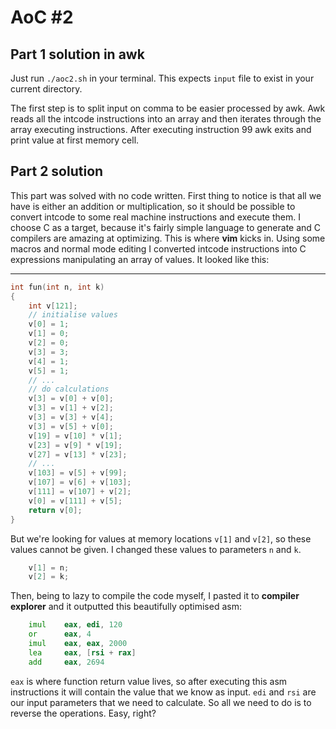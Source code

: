 # AoC #2

## Part 1 solution in awk

Just run `./aoc2.sh` in your terminal. This expects `input` file to exist in your current directory.

The first step is to split input on comma to be easier processed by awk.
Awk reads all the intcode instructions into an array and then iterates through the array executing instructions. After executing instruction 99 awk exits and print value at first memory cell.

## Part 2 solution

This part was solved with no code written.
First thing to notice is that all we have is either an addition or multiplication, so it should be possible to convert intcode to some real machine instructions and execute them.  I choose C as a target, because it's fairly simple language to generate and C compilers are amazing at optimizing.
This is where **vim** kicks in. Using some macros and normal mode editing I converted intcode instructions into C expressions manipulating an array of values. It looked like this:

---

```C
int fun(int n, int k)
{
	int v[121];
	// initialise values
	v[0] = 1;
	v[1] = 0;
	v[2] = 0;
	v[3] = 3;
	v[4] = 1;
	v[5] = 1;
	// ...
	// do calculations
	v[3] = v[0] + v[0];
	v[3] = v[1] + v[2];
	v[3] = v[3] + v[4];
	v[3] = v[5] + v[0];
	v[19] = v[10] * v[1];
	v[23] = v[9] * v[19];
	v[27] = v[13] * v[23];
	// ...
	v[103] = v[5] + v[99];
	v[107] = v[6] + v[103];
	v[111] = v[107] + v[2];
	v[0] = v[111] + v[5];
	return v[0];
}
```

But we're looking for values at memory locations `v[1]` and `v[2]`, so these values cannot be given. I changed these values to parameters `n` and `k`.

```C
	v[1] = n;
	v[2] = k;
```

Then, being to lazy to compile the code myself, I pasted it to **compiler explorer** and it outputted this beautifully optimised asm:

```asm
	imul    eax, edi, 120
	or      eax, 4
	imul    eax, eax, 2000
	lea     eax, [rsi + rax]
	add     eax, 2694
```

`eax` is where function return value lives, so after executing this asm instructions it will contain the value that we know as input. `edi` and `rsi` are our input parameters that we need to calculate.
So all we need to do is to reverse the operations.
Easy, right?
